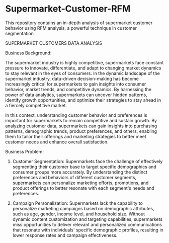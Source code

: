 # Supermarket-Customer-RFM
This repository contains an in-depth analysis of supermarket customer behavior using RFM analysis, a powerful technique in customer segmentation

SUPERMARKET CUSTOMERS DATA ANALYSIS

Business Background:

The supermarket industry is highly competitive, supermarkets face constant pressure to innovate, differentiate, and adapt to changing market dynamics to stay relevant in the eyes of consumers. In the dynamic landscape of the supermarket industry, data-driven decision-making has become increasingly critical for supermarkets to gain insights into consumer behavior, market trends, and competitive dynamics. By harnessing the power of data analytics, supermarkets can uncover hidden patterns, identify growth opportunities, and optimize their strategies to stay ahead in a fiercely competitive market.

In this context, understanding customer behavior and preferences is important for supermarkets to remain competitive and sustain growth. By analyzing customer data, supermarkets can gain insights into purchasing patterns, demographic trends, product preferences, and others, enabling them to tailor their offerings and marketing strategies to better meet customer needs and enhance overall satisfaction.

Business Problem:

1. Customer Segmentation: Supermarkets face the challenge of effectively segmenting their customer base to target specific demographics and consumer groups more accurately. By understanding the distinct preferences and behaviors of different customer segments, supermarkets can personalize marketing efforts, promotions, and product offerings to better resonate with each segment's needs and preferences.

2. Campaign Personalization: Supermarkets lack the capability to personalize marketing campaigns based on demographic attributes, such as age, gender, income level, and household size. Without dynamic content customization and targeting capabilities, supermarkets miss opportunities to deliver relevant and personalized communications that resonate with individuals' specific demographic profiles, resulting in lower response rates and campaign effectiveness.
